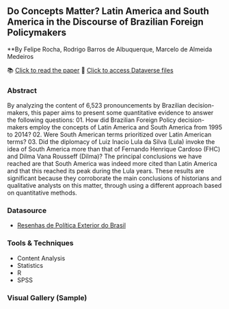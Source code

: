 ## Do Concepts Matter? Latin America and South America in the Discourse of Brazilian Foreign Policymakers
**By Felipe Rocha, Rodrigo Barros de Albuquerque, Marcelo de Almeida Medeiros

📚 [Click to read the paper](https://doi.org/10.1590/1981-3821201800030006)
📂 [Click to access Dataverse files](https://doi.org/10.7910/DVN/LYNZVO)

### Abstract

By analyzing the content of 6,523 pronouncements by Brazilian decision-makers, this paper aims to present some quantitative evidence to answer the following questions: 01. How did Brazilian Foreign Policy decision-makers employ the concepts of Latin America and South America from 1995 to 2014? 02. Were South American terms prioritized over Latin American terms? 03. Did the diplomacy of Luiz Inacio Lula da Silva (Lula) invoke the idea of South America more than that of Fernando Henrique Cardoso (FHC) and Dilma Vana Rousseff (Dilma)? The principal conclusions we have reached are that South America was indeed more cited than Latin America and that this reached its peak during the Lula years. These results are significant because they corroborate the main conclusions of historians and qualitative analysts on this matter, through using a different approach based on quantitative methods.

### Datasource
- [Resenhas de Política Exterior do Brasil](https://www.gov.br/mre/pt-br/centrais-de-conteudo/publicacoes/resenhas-de-politica-exterior-do-brasil)

### Tools & Techniques
- Content Analysis
- Statistics
- R
- SPSS

### Visual Gallery (Sample)
